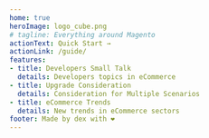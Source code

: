 ```yaml
---
home: true
heroImage: logo_cube.png
# tagline: Everything around Magento
actionText: Quick Start →
actionLink: /guide/
features:
- title: Developers Small Talk
  details: Developers topics in eCommerce
- title: Upgrade Consideration
  details: Consideration for Multiple Scenarios
- title: eCommerce Trends
  details: New trends in eCommerce sectors
footer: Made by dex with ❤️
---
```

